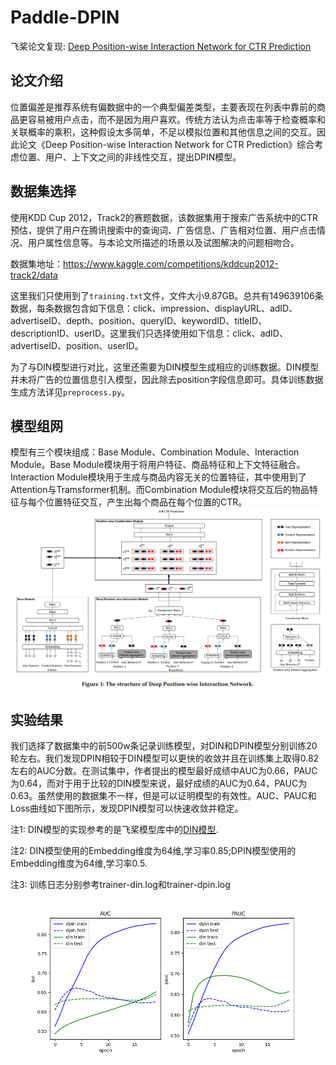 # Paddle-DPIN
飞桨论文复现: [Deep Position-wise Interaction Network for CTR Prediction](https://arxiv.org/pdf/2106.05482v2.pdf)

## 论文介绍

位置偏差是推荐系统有偏数据中的一个典型偏差类型，主要表现在列表中靠前的商品更容易被用户点击，而不是因为用户喜欢。传统方法认为点击率等于检查概率和关联概率的乘积，这种假设太多简单，不足以模拟位置和其他信息之间的交互。因此论文《Deep Position-wise Interaction Network for CTR Prediction》综合考虑位置、用户、上下文之间的非线性交互，提出DPIN模型。


## 数据集选择

使用KDD Cup 2012，Track2的赛题数据，该数据集用于搜索广告系统中的CTR预估，提供了用户在腾讯搜索中的查询词、广告信息、广告相对位置、用户点击情况、用户属性信息等。与本论文所描述的场景以及试图解决的问题相吻合。

数据集地址：https://www.kaggle.com/competitions/kddcup2012-track2/data

这里我们只使用到了`training.txt`文件，文件大小9.87GB。总共有149639106条数据，每条数据包含如下信息：click、impression、displayURL、adID、advertiseID、depth、position、queryID、keywordID、titleID、descriptionID、userID。这里我们只选择使用如下信息：click、adID、advertiseID、position、userID。

为了与DIN模型进行对比，这里还需要为DIN模型生成相应的训练数据。DIN模型并未将广告的位置信息引入模型，因此除去position字段信息即可。具体训练数据生成方法详见`preprocess.py`。


## 模型组网

模型有三个模块组成：Base Module、Combination Module、Interaction Module。Base Module模块用于将用户特征、商品特征和上下文特征融合。Interaction Module模块用于生成与商品内容无关的位置特征，其中使用到了Attention与Tramsformer机制。而Combination Module模块将交互后的物品特征与每个位置特征交互，产生出每个商品在每个位置的CTR。
![model](img/model.png)


## 实验结果

我们选择了数据集中的前500w条记录训练模型，对DIN和DPIN模型分别训练20轮左右。我们发现DPIN相较于DIN模型可以更快的收敛并且在训练集上取得0.82左右的AUC分数。在测试集中，作者提出的模型最好成绩中AUC为0.66，PAUC为0.64，而对于用于比较的DIN模型来说，最好成绩的AUC为0.64，PAUC为0.63。虽然使用的数据集不一样，但是可以证明模型的有效性。AUC、PAUC和Loss曲线如下图所示，发现DPIN模型可以快速收敛并稳定。

注1: DIN模型的实现参考的是飞桨模型库中的[DIN模型](https://github.com/PaddlePaddle/PaddleRec/blob/master/models/rank/din/README.md).

注2: DIN模型使用的Embedding维度为64维,学习率0.85;DPIN模型使用的Embedding维度为64维,学习率0.5.

注3: 训练日志分别参考trainer-din.log和trainer-dpin.log

![result](img/result.png)

